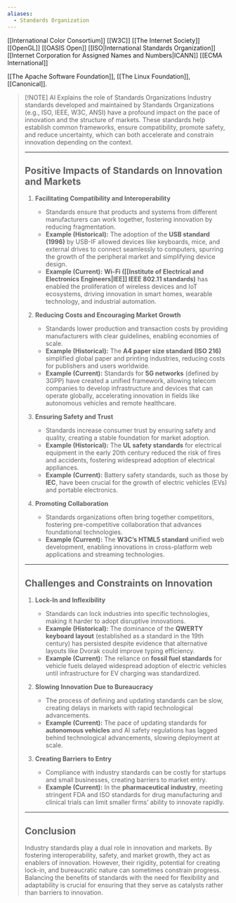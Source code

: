 ```yaml
---
aliases:
  - Standards Organization
---
```


[[International Color Consortium]]
[[W3C]]
[[The Internet Society]]
[[OpenGL]]
[[OASIS Open]]
[[ISO|International Standards Organization]]
[[Internet Corporation for Assigned Names and Numbers|ICANN]]
[[ECMA International]]


[[The Apache Software Foundation]], [[The Linux Foundation]], [[Canonical]].

> [!NOTE] AI Explains the role of Standards Organizations
> Industry standards developed and maintained by Standards Organizations (e.g., ISO, IEEE, W3C, ANSI) have a profound impact on the pace of innovation and the structure of markets. These standards help establish common frameworks, ensure compatibility, promote safety, and reduce uncertainty, which can both accelerate and constrain innovation depending on the context.
> 
> ---
> 
> ## **Positive Impacts of Standards on Innovation and Markets**
> 
> 1. **Facilitating Compatibility and Interoperability**
>     
>     - Standards ensure that products and systems from different manufacturers can work together, fostering innovation by reducing fragmentation.
>     - **Example (Historical):** The adoption of the **USB standard (1996)** by USB-IF allowed devices like keyboards, mice, and external drives to connect seamlessly to computers, spurring the growth of the peripheral market and simplifying device design.
>     - **Example (Current):** **Wi-Fi ([[Institute of Electrical and Electronics Engineers|IEE]] IEEE 802.11 standards)** has enabled the proliferation of wireless devices and IoT ecosystems, driving innovation in smart homes, wearable technology, and industrial automation.
> 2. **Reducing Costs and Encouraging Market Growth**
>     
>     - Standards lower production and transaction costs by providing manufacturers with clear guidelines, enabling economies of scale.
>     - **Example (Historical):** The **A4 paper size standard (ISO 216)** simplified global paper and printing industries, reducing costs for publishers and users worldwide.
>     - **Example (Current):** Standards for **5G networks** (defined by 3GPP) have created a unified framework, allowing telecom companies to develop infrastructure and devices that can operate globally, accelerating innovation in fields like autonomous vehicles and remote healthcare.
> 3. **Ensuring Safety and Trust**
>     
>     - Standards increase consumer trust by ensuring safety and quality, creating a stable foundation for market adoption.
>     - **Example (Historical):** The **UL safety standards** for electrical equipment in the early 20th century reduced the risk of fires and accidents, fostering widespread adoption of electrical appliances.
>     - **Example (Current):** Battery safety standards, such as those by **IEC**, have been crucial for the growth of electric vehicles (EVs) and portable electronics.
> 4. **Promoting Collaboration**
>     
>     - Standards organizations often bring together competitors, fostering pre-competitive collaboration that advances foundational technologies.
>     - **Example (Current):** The **W3C’s HTML5 standard** unified web development, enabling innovations in cross-platform web applications and streaming technologies.
> 
> ---
> 
> ## **Challenges and Constraints on Innovation**
> 
> 1. **Lock-In and Inflexibility**
>     
>     - Standards can lock industries into specific technologies, making it harder to adopt disruptive innovations.
>     - **Example (Historical):** The dominance of the **QWERTY keyboard layout** (established as a standard in the 19th century) has persisted despite evidence that alternative layouts like Dvorak could improve typing efficiency.
>     - **Example (Current):** The reliance on **fossil fuel standards** for vehicle fuels delayed widespread adoption of electric vehicles until infrastructure for EV charging was standardized.
> 2. **Slowing Innovation Due to Bureaucracy**
>     
>     - The process of defining and updating standards can be slow, creating delays in markets with rapid technological advancements.
>     - **Example (Current):** The pace of updating standards for **autonomous vehicles** and AI safety regulations has lagged behind technological advancements, slowing deployment at scale.
> 3. **Creating Barriers to Entry**
>     
>     - Compliance with industry standards can be costly for startups and small businesses, creating barriers to market entry.
>     - **Example (Current):** In the **pharmaceutical industry**, meeting stringent FDA and ISO standards for drug manufacturing and clinical trials can limit smaller firms’ ability to innovate rapidly.
> 
> ---
> 
> ## **Conclusion**
> 
> Industry standards play a dual role in innovation and markets. By fostering interoperability, safety, and market growth, they act as enablers of innovation. However, their rigidity, potential for creating lock-in, and bureaucratic nature can sometimes constrain progress. Balancing the benefits of standards with the need for flexibility and adaptability is crucial for ensuring that they serve as catalysts rather than barriers to innovation.